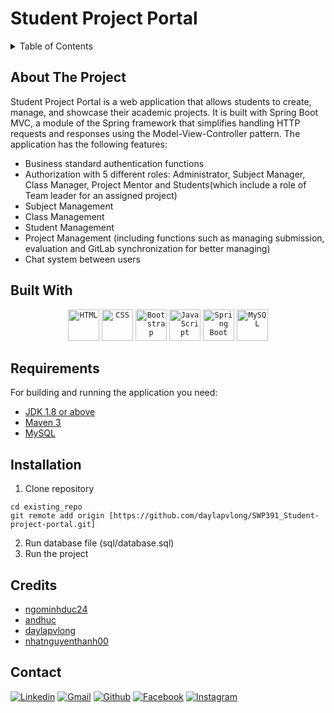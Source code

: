 <a name="readme-top"></a>
# Student Project Portal

<!-- TABLE OF CONTENTS -->
<details>
  <summary>Table of Contents</summary>
  <ol>
    <li><a href="#about-the-project">About The Project</a></li>
    <li><a href="#built-with">Built With</a></li>
    <li><a href="#requirements">Requirements</a></li>
    <li><a href="#installation">Installation</a></li>
    <li><a href="#credits">Credits</a></li>
    <li><a href="#contact">Contact</a></li>
  </ol>
</details>

## About The Project


Student Project Portal is a web application that allows students to create, manage, and showcase their academic projects. It is built with Spring Boot MVC, a module of the Spring framework that simplifies handling HTTP requests and responses using the Model-View-Controller pattern. The application has the following features:

* Business standard authentication functions
* Authorization with 5 different roles: Administrator, Subject Manager, Class Manager, Project Mentor and Students(which include a role of Team leader for an assigned project)
* Subject Management
* Class Management
* Student Management
* Project Management (including functions such as managing submission, evaluation and GitLab synchronization for better managing)
* Chat system between users

## Built With
<div align="center">
	<code><img width="50" src="https://user-images.githubusercontent.com/25181517/192158954-f88b5814-d510-4564-b285-dff7d6400dad.png" alt="HTML" title="HTML"/></code>
	<code><img width="50" src="https://user-images.githubusercontent.com/25181517/183898674-75a4a1b1-f960-4ea9-abcb-637170a00a75.png" alt="CSS" title="CSS"/></code>
	<code><img width="50" src="https://user-images.githubusercontent.com/25181517/183898054-b3d693d4-dafb-4808-a509-bab54cf5de34.png" alt="Bootstrap" title="Bootstrap"/></code>
	<code><img width="50" src="https://user-images.githubusercontent.com/25181517/117447155-6a868a00-af3d-11eb-9cfe-245df15c9f3f.png" alt="JavaScript" title="JavaScript"/></code>
	<code><img width="50" src="https://user-images.githubusercontent.com/25181517/183891303-41f257f8-6b3d-487c-aa56-c497b880d0fb.png" alt="Spring Boot" title="Spring Boot"/></code>
	<code><img width="50" src="https://user-images.githubusercontent.com/25181517/183896128-ec99105a-ec1a-4d85-b08b-1aa1620b2046.png" alt="MySQL" title="MySQL"/></code>
</div>

## Requirements

For building and running the application you need:

- [JDK 1.8 or above](http://www.oracle.com/technetwork/java/javase/downloads/jdk8-downloads-2133151.html)
- [Maven 3](https://maven.apache.org)
- [MySQL](https://www.mysql.com/)
  
## Installation
1. Clone repository
```
cd existing_repo
git remote add origin [https://github.com/daylapvlong/SWP391_Student-project-portal.git]
```
2. Run database file (sql/database.sql)
3. Run the project

## Credits
* [ngominhduc24](https://github.com/ngominhduc24)
* [andhuc](https://github.com/andhuc)
* [daylapvlong](https://github.com/daylapvlong)
* [nhatnguyenthanh00](https://github.com/nhatnguyenthanh00)

## Contact
<p align="left">
  <a href="https://www.linkedin.com/in/maidung1602/"><img alt="Linkedin" title="Dung Hoang Linkedin" src="https://img.shields.io/badge/LinkedIn-0077B5?style=for-the-badge&logo=linkedin&logoColor=white"></a>
  <a href="mailto:maidung1602@gmail.com"><img alt="Gmail" title="Dung Hoang Gmail" src="https://img.shields.io/badge/Gmail-D14836?style=for-the-badge&logo=gmail&logoColor=white"></a>
  <a href="https://github.com/maidung1602"><img alt="Github" title="Dung Hoang Github" src="https://img.shields.io/badge/GitHub-100000?style=for-the-badge&logo=github&logoColor=white"></a>
  <a href="https://www.facebook.com/maidung2003"><img alt="Facebook" title="Dung Hoang FB" src="https://img.shields.io/badge/Facebook-1877F2?style=for-the-badge&logo=facebook&logoColor=white"></a>
  <a href="https://www.instagram.com/meii_duzgn/"><img alt="Instagram" title="Dung Hoang Instagram" src="https://img.shields.io/badge/Instagram-E4405F?style=for-the-badge&logo=instagram&logoColor=white"></a>
</p>

